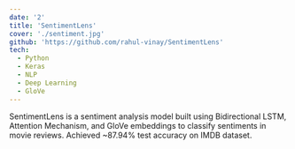 ```yaml
---
date: '2'
title: 'SentimentLens'
cover: './sentiment.jpg'
github: 'https://github.com/rahul-vinay/SentimentLens'
tech:
  - Python
  - Keras
  - NLP
  - Deep Learning
  - GloVe
---
```


SentimentLens is a sentiment analysis model built using Bidirectional LSTM, Attention Mechanism, and GloVe embeddings to classify sentiments in movie reviews. Achieved ~87.94% test accuracy on IMDB dataset.
